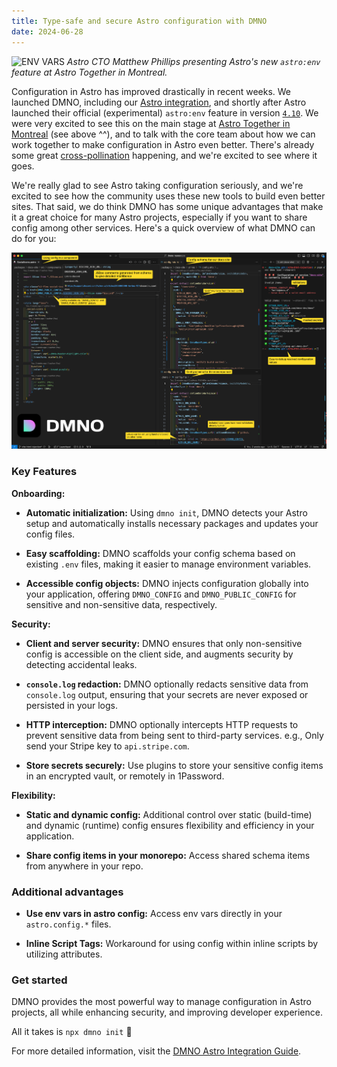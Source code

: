 ```yaml
---
title: Type-safe and secure Astro configuration with DMNO
date: 2024-06-28
---
```


![ENV VARS](https://astro.build/_astro/20240529_AstroConf_Photos_10848.CYftfPu-.webp)
*Astro CTO Matthew Phillips presenting Astro's new `astro:env` feature at Astro Together in Montreal.*

Configuration in Astro has improved drastically in recent weeks. We launched DMNO, including our [Astro integration](/docs/integrations/astro/), and shortly after Astro launched their official (experimental) `astro:env` feature in version [`4.10`](https://astro.build/blog/astro-4100/). We were very excited to see this on the main stage at [Astro Together in Montreal](https://astro.build/blog/astro-together-montreal/) (see above ^^), and to talk with the core team about how we can work together to make configuration in Astro even better. There's already some great [cross-pollination](https://github.com/withastro/roadmap/discussions/956) happening, and we're excited to see where it goes.

We're really glad to see Astro taking configuration seriously, and we're excited to see how the community uses these new tools to build even better sites. That said, we do think DMNO has some unique advantages that make it a great choice for many Astro projects, especially if you want to share config among other services. Here's a quick overview of what DMNO can do for you:


![screenshot](../../../assets/blog/screenshot-with-comments.png)

### Key Features

**Onboarding:**

- **Automatic initialization:**
Using `dmno init`, DMNO detects your Astro setup and automatically installs necessary packages and updates your config files.

- **Easy scaffolding:**
DMNO scaffolds your config schema based on existing `.env` files, making it easier to manage environment variables.

- **Accessible config objects:**
DMNO injects configuration globally into your application, offering `DMNO_CONFIG` and `DMNO_PUBLIC_CONFIG` for sensitive and non-sensitive data, respectively.

**Security:**

- **Client and server security:**
DMNO ensures that only non-sensitive config is accessible on the client side, and augments security by detecting accidental leaks.

- **`console.log` redaction:**
DMNO optionally redacts sensitive data from `console.log` output, ensuring that your secrets are never exposed or persisted in your logs. 

- **HTTP interception:**
DMNO optionally intercepts HTTP requests to prevent sensitive data from being sent to third-party services. e.g., Only send your Stripe key to `api.stripe.com`.

- **Store secrets securely:**
 Use plugins to store your sensitive config items in an encrypted vault, or remotely in 1Password.

**Flexibility:**

- **Static and dynamic config:**
Additional control over static (build-time) and dynamic (runtime) config ensures flexibility and efficiency in your application.

- **Share config items in your monorepo:**
 Access shared schema items from anywhere in your repo.



### Additional advantages

- **Use env vars in astro config:**
  Access env vars directly in your `astro.config.*` files.
  
- **Inline Script Tags:**
  Workaround for using config within inline scripts by utilizing attributes.

### Get started

DMNO provides the most powerful way to manage configuration in Astro projects, all while enhancing security, and improving developer experience. 

All it takes is `npx dmno init` 🎉

For more detailed information, visit the [DMNO Astro Integration Guide](https://dmno.dev/docs/integrations/astro/).
